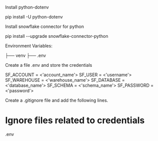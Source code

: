 Install python-dotenv

pip install -U python-dotenv


Install snowflake connector for python 

pip install --upgrade snowflake-connector-python


Environment Variables:

├── venv
├── .env

Create a file .env and store the credentials

SF_ACCOUNT    = <'account_name'>
SF_USER       = <'username'>
SF_WAREHOUSE  = <'warehouse_name'>
SF_DATABASE   = <'database_name'>
SF_SCHEMA     = <'schema_name'>
SF_PASSWORD   = <'password'>

Create a .gitignore file and add the following lines.

# Ignore files related to credentials
.env



